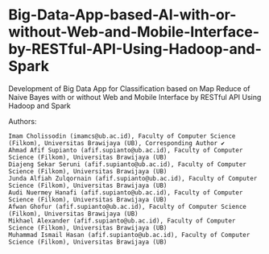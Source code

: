 # Big-Data-App-based-AI-with-or-without-Web-and-Mobile-Interface-by-RESTful-API-Using-Hadoop-and-Spark
Development of Big Data App for Classification based on Map Reduce of Naive Bayes with or without Web and Mobile Interface by RESTful API Using Hadoop and Spark

Authors:

    Imam Cholissodin (imamcs@ub.ac.id), Faculty of Computer Science (Filkom), Universitas Brawijaya (UB), Corresponding Author ✔
    Ahmad Afif Supianto (afif.supianto@ub.ac.id), Faculty of Computer Science (Filkom), Universitas Brawijaya (UB)
    Diajeng Sekar Seruni (afif.supianto@ub.ac.id), Faculty of Computer Science (Filkom), Universitas Brawijaya (UB)
    Junda Alfiah Zulqornain (afif.supianto@ub.ac.id), Faculty of Computer Science (Filkom), Universitas Brawijaya (UB)
    Audi Nuermey Hanafi (afif.supianto@ub.ac.id), Faculty of Computer Science (Filkom), Universitas Brawijaya (UB)
    Afwan Ghofur (afif.supianto@ub.ac.id), Faculty of Computer Science (Filkom), Universitas Brawijaya (UB)
    Mikhael Alexander (afif.supianto@ub.ac.id), Faculty of Computer Science (Filkom), Universitas Brawijaya (UB)
    Muhammad Ismail Hasan (afif.supianto@ub.ac.id), Faculty of Computer Science (Filkom), Universitas Brawijaya (UB)
    

